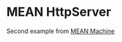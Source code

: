 # MEAN HttpServer
Second example from <a href="https://leanpub.com/mean-machine" target="_blank">MEAN Machine</a>
